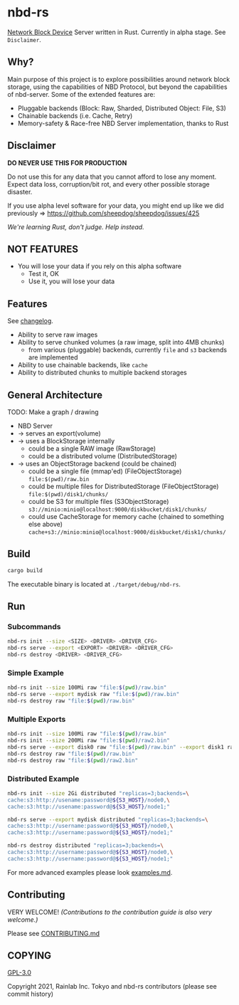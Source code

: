 nbd-rs
======

[Network Block Device](https://en.wikipedia.org/wiki/Network_block_device) Server written in Rust. Currently in alpha stage. See `Disclaimer`.

## Why?

Main purpose of this project is to explore possibilities around network block storage, using the capabilities of NBD Protocol, but beyond the capabilities of nbd-server. Some of the extended features are:

  - Pluggable backends (Block: Raw, Sharded, Distributed Object: File, S3)
  - Chainable backends (i.e. Cache, Retry)
  - Memory-safety & Race-free NBD Server implementation, thanks to Rust

## Disclaimer

**DO NEVER USE THIS FOR PRODUCTION**

Do not use this for any data that you cannot afford to lose any moment. Expect data loss, corruption/bit rot, and every other possible storage disaster.

If you use alpha level software for your data, you might end up like we did previously => https://github.com/sheepdog/sheepdog/issues/425

*We're learning Rust, don't judge. Help instead.*

## NOT FEATURES

* You will lose your data if you rely on this alpha software
  * Test it, OK
  * Use it, you will lose your data

## Features
  See [changelog](CHANGELOG.md).
* Ability to serve raw images
* Ability to serve chunked volumes (a raw image, split into 4MB chunks)
  * from various (pluggable) backends, currently `file` and `s3` backends are implemented
* Ability to use chainable backends, like `cache`
* Ability to distributed chunks to multiple backend storages

## General Architecture

TODO: Make a graph / drawing

* NBD Server
* -> serves an export(volume)
* -> uses a BlockStorage internally
  * could be a single RAW image (RawStorage)
  * could be a distributed volume (DistributedStorage)
* -> uses an ObjectStorage backend (could be chained)
  * could be a single file (mmap'ed) (FileObjectStorage) 
    `file:$(pwd)/raw.bin`
  * could be multiple files for DistributedStorage (FileObjectStorage)
    `file:$(pwd)/disk1/chunks/`
  * could be S3 for multiple files (S3ObjectStorage)
    `s3://minio:minio@localhost:9000/diskbucket/disk1/chunks/`
  * could use CacheStorage for memory cache (chained to something else above)
    `cache+s3://minio:minio@localhost:9000/diskbucket/disk1/chunks/`

## Build

```sh
cargo build
```

The executable binary is located at `./target/debug/nbd-rs`.

## Run

### Subcommands

```sh
nbd-rs init --size <SIZE> <DRIVER> <DRIVER_CFG>
nbd-rs serve --export <EXPORT> <DRIVER> <DRIVER_CFG>
nbd-rs destroy <DRIVER> <DRIVER_CFG>
```

### Simple Example

```sh
nbd-rs init --size 100Mi raw "file:$(pwd)/raw.bin"
nbd-rs serve --export mydisk raw "file:$(pwd)/raw.bin"
nbd-rs destroy raw "file:$(pwd)/raw.bin"
```

### Multiple Exports

```sh
nbd-rs init --size 100Mi raw "file:$(pwd)/raw.bin"
nbd-rs init --size 200Mi raw "file:$(pwd)/raw2.bin"
nbd-rs serve --export disk0 raw "file:$(pwd)/raw.bin" --export disk1 raw "file:$(pwd)/raw2.bin"
nbd-rs destroy raw "file:$(pwd)/raw.bin"
nbd-rs destroy raw "file:$(pwd)/raw2.bin"
```

### Distributed Example

```sh
nbd-rs init --size 2Gi distributed "replicas=3;backends=\
cache:s3:http://usename:password@${S3_HOST}/node0,\
cache:s3:http://usename:password@${S3_HOST}/node1;"
```

```sh
nbd-rs serve --export mydisk distributed "replicas=3;backends=\
cache:s3:http://username:password@${S3_HOST}/node0,\
cache:s3:http://username:password@${S3_HOST}/node1;"
```

```sh
nbd-rs destroy distributed "replicas=3;backends=\
cache:s3:http://username:password@${S3_HOST}/node0,\
cache:s3:http://username:password@${S3_HOST}/node1;"
```

For more advanced examples please look [examples.md](examples.md).

## Contributing

VERY WELCOME! *(Contributions to the contribution guide is also very welcome.)*

Please see [CONTRIBUTING.md](CONTRIBUTING.md)

## COPYING

[GPL-3.0](LICENSE)

Copyright 2021, Rainlab Inc. Tokyo and nbd-rs contributors (please see commit history)

